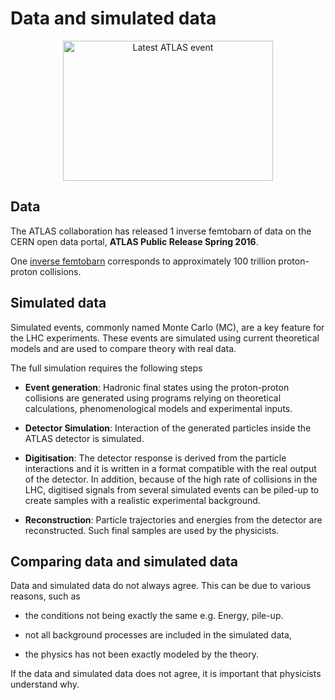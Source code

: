 # Data and simulated data
<CENTER>
<img style="width: 336px; height: 224px;" id="event" alt="Latest ATLAS event" src="http://atlas-live.cern.ch/archive/6.png" height="55%">
</CENTER>

## Data 
The ATLAS collaboration has released 1 inverse femtobarn of data on the CERN open data portal, **ATLAS Public Release Spring 2016**.

One [inverse femtobarn](http://writing-guidelines.web.cern.ch/entries/inverse-femtobarn) corresponds to approximately 100 trillion proton-proton collisions.

## Simulated data
Simulated events, commonly named Monte Carlo (MC), are a key feature for the LHC
experiments. 
These events are simulated using current theoretical models and are used to compare theory with real data.

The full simulation requires the following steps
* **Event generation**: Hadronic final states using the
proton-proton collisions are generated using programs relying  on  theoretical  calculations,  phenomenological
models and experimental inputs.

* **Detector Simulation**: Interaction of the generated
particles inside the ATLAS detector is simulated.

* **Digitisation**: The detector response is derived from
the particle interactions and it is written in a format
compatible with the real output of the detector. In addition,
because of the high rate of collisions in the LHC, digitised
signals from several simulated events can be piled-up to
create samples with a realistic experimental background.

* **Reconstruction**:  Particle trajectories and energies
from the detector are reconstructed. Such final samples
are used by the physicists.

## Comparing data and simulated data

Data and simulated data do not always agree.  This can be due to various reasons, such as

* the conditions not being exactly the same e.g. Energy, pile-up.

* not all background processes are included in the simulated data, 

* the physics has not been exactly modeled by the theory.

If the data and simulated data does not agree, it is important that physicists understand why.